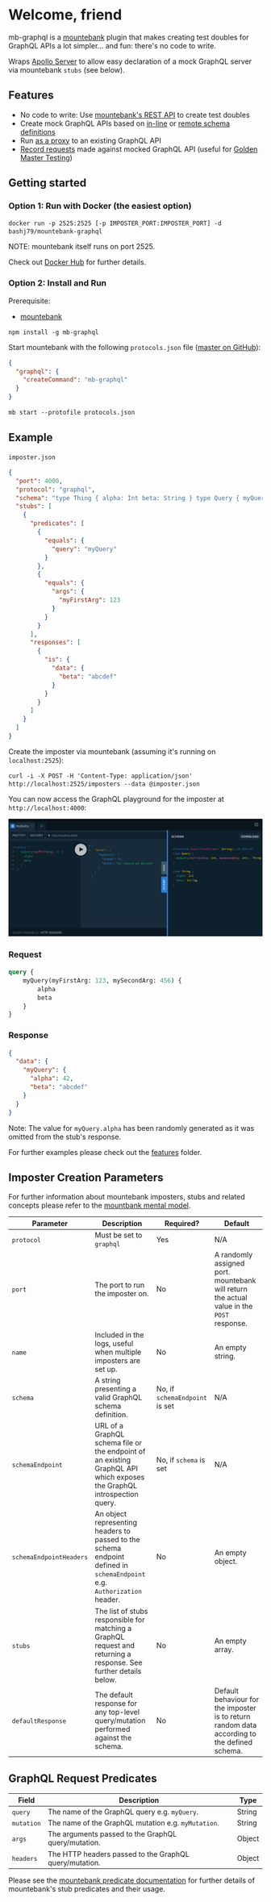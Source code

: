 # Welcome, friend

mb-graphql is a [mountebank](https://www.mbtest.org) plugin that makes creating test doubles for GraphQL APIs a lot
simpler... and fun: there's no code to write.

Wraps [Apollo Server](https://www.apollographql.com/docs/apollo-server) to allow easy declaration of a mock GraphQL
server via mountebank `stubs` (see below).

## Features

* No code to write: Use [mountebank's REST API](http://www.mbtest.org/docs/api/overview) to create test doubles
* Create mock GraphQL APIs based
  on [in-line](https://github.com/bashj79/mb-graphql/tree/main/features/queryImposterCreatedFromInlineGraphQLSchema.feature)
  or [remote schema definitions](https://github.com/bashj79/mb-graphql/tree/main/features/queryImposterCreatedFromGraphQLSchemaEndpoint.feature)
* Run [as a proxy](https://github.com/bashj79/mb-graphql/tree/main/features/queryImposterWithProxiedResult.feature) to
  an existing GraphQL API
* [Record requests](https://github.com/bashj79/mb-graphql/tree/main/features/recordRequestsForImposter.feature) made
  against mocked GraphQL API (useful for [Golden Master Testing](https://en.wikipedia.org/wiki/Characterization_test))

## Getting started

### Option 1: Run with Docker (the easiest option)

```
docker run -p 2525:2525 [-p IMPOSTER_PORT:IMPOSTER_PORT] -d bashj79/mountebank-graphql
```

NOTE: mountebank itself runs on port 2525.

Check out [Docker Hub](https://hub.docker.com/r/bashj79/mountebank-graphql) for further details.

### Option 2: Install and Run

Prerequisite:

* [mountebank](https://www.mbtest.org)

```
npm install -g mb-graphql
```

Start mountebank with the following `protocols.json`
file ([master on GitHub](https://github.com/bashj79/mb-graphql/blob/master/protocols.json)):

```json
{
  "graphql": {
    "createCommand": "mb-graphql"
  }
}
```

```
mb start --protofile protocols.json
```

## Example

`imposter.json`

```json
{
  "port": 4000,
  "protocol": "graphql",
  "schema": "type Thing { alpha: Int beta: String } type Query { myQuery(myFirstArg: Int, mySecondArg: Int): Thing }",
  "stubs": [
    {
      "predicates": [
        {
          "equals": {
            "query": "myQuery"
          }
        },
        {
          "equals": {
            "args": {
              "myFirstArg": 123
            }
          }
        }
      ],
      "responses": [
        {
          "is": {
            "data": {
              "beta": "abcdef"
            }
          }
        }
      ]
    }
  ]
}
```

Create the imposter via mountebank (assuming it's running on `localhost:2525`):

```
curl -i -X POST -H 'Content-Type: application/json' http://localhost:2525/imposters --data @imposter.json
```

You can now access the GraphQL playground for the imposter at `http://localhost:4000`:

![GraphQL Playground](./playground.png)

### Request

```graphql
query {
    myQuery(myFirstArg: 123, mySecondArg: 456) {
        alpha
        beta
    }
}
```

### Response

```json
{
  "data": {
    "myQuery": {
      "alpha": 42,
      "beta": "abcdef"
    }
  }
}
```

Note: The value for `myQuery.alpha` has been randomly generated as it was omitted from the stub's response.

For further examples please check out the [features](https://github.com/bashj79/mb-graphql/tree/main/features) folder.

## Imposter Creation Parameters

For further information about mountebank imposters, stubs and related concepts please refer to
the [mountbank mental model](https://www.mbtest.org/docs/mentalModel).

| Parameter               | Description                                                                                                              | Required?                      | Default                                                                                      |
|-------------------------|--------------------------------------------------------------------------------------------------------------------------|--------------------------------|----------------------------------------------------------------------------------------------|
| `protocol`              | Must be set to `graphql`                                                                                                 | Yes                            | N/A                                                                                          |                                                                                     
| `port`                  | The port to run the imposter on.                                                                                         | No                             | A randomly assigned port. mountebank will return the actual value in the `POST` response.    |                                                                                     
| `name`                  | Included in the logs, useful when multiple imposters are set up.                                                         | No                             | An empty string.                                                                             |
| `schema`                | A string presenting a valid GraphQL schema definition.                                                                   | No, if `schemaEndpoint` is set | N/A                                                                                          |      
| `schemaEndpoint`        | URL of a GraphQL schema file or the endpoint of an existing GraphQL API which exposes the GraphQL introspection query.   | No, if `schema` is set         | N/A                                                                                          |  
| `schemaEndpointHeaders` | An object representing headers to passed to the schema endpoint defined in `schemaEndpoint` e.g. `Authorization` header. | No                             | An empty object.                                                                             |
| `stubs`                 | The list of stubs responsible for matching a GraphQL request and returning a response. See further details below.        | No                             | An empty array.                                                                              |
| `defaultResponse`       | The default response for any top-level query/mutation performed against the schema.                                      | No                             | Default behaviour for the imposter is to return random data according to the defined schema. |

## GraphQL Request Predicates

| Field      | Description                                            | Type   |
|------------|--------------------------------------------------------|--------|
| `query`    | The name of the GraphQL query e.g. `myQuery`.          | String |
| `mutation` | The name of the GraphQL mutation e.g. `myMutation`.    | String |
| `args`     | The arguments passed to the GraphQL query/mutation.    | Object |
| `headers`  | The HTTP headers passed to the GraphQL query/mutation. | Object |

Please see the [mountebank predicate documentation](https://www.mbtest.org/docs/api/predicates) for further details of
mountebank's stub predicates and their usage.

